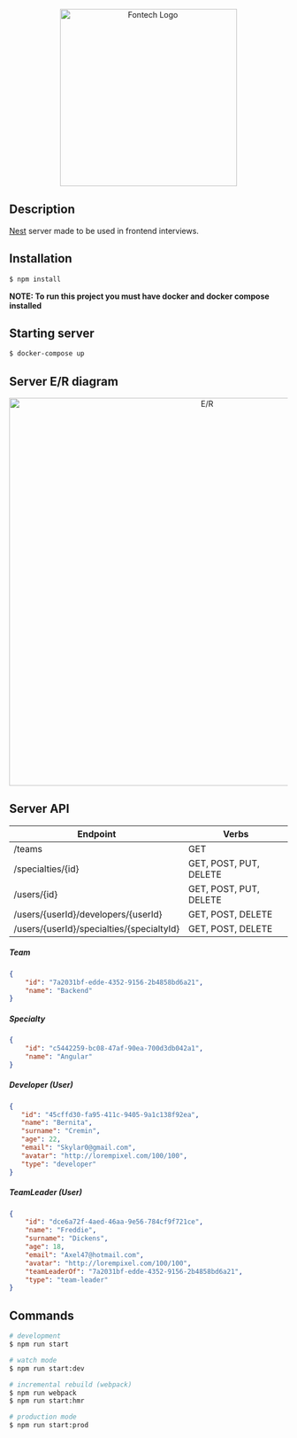 <p align="center">
  <a href="https://fontech.com/" target="blank"><img src="https://fontech.com/wp-content/uploads/sites/3/2018/06/fontech_logo.png" width="320" alt="Fontech Logo" /></a>
</p>

## Description

[Nest](https://github.com/nestjs/nest) server made to be used in frontend interviews.

## Installation

```bash
$ npm install
```

**NOTE: To run this project you must have docker and docker compose installed**

## Starting server

```bash
$ docker-compose up 
```

## Server E/R diagram

<p align="center">
  <img src="https://www.lucidchart.com/publicSegments/view/7c88c817-9831-4e48-8418-126d86433a3a/image.jpeg" width="700" alt="E/R" />
</p>

## Server API

| Endpoint                                  | Verbs                  |
|-------------------------------------------|------------------------|
| /teams                                    | GET                    |
| /specialties/{id}                         | GET, POST, PUT, DELETE |
| /users/{id}                               | GET, POST, PUT, DELETE |
| /users/{userId}/developers/{userId}       | GET, POST, DELETE      |
| /users/{userId}/specialties/{specialtyId} | GET, POST, DELETE      |

##### Team

```json
{
    "id": "7a2031bf-edde-4352-9156-2b4858bd6a21",
    "name": "Backend"
}

```
##### Specialty

```json
{
    "id": "c5442259-bc08-47af-90ea-700d3db042a1",
    "name": "Angular"
}

```
##### Developer (User)

```json
{
   "id": "45cffd30-fa95-411c-9405-9a1c138f92ea",
   "name": "Bernita",
   "surname": "Cremin",
   "age": 22,
   "email": "Skylar0@gmail.com",
   "avatar": "http://lorempixel.com/100/100",
   "type": "developer"
}

```
##### TeamLeader (User)

```json
{
    "id": "dce6a72f-4aed-46aa-9e56-784cf9f721ce",
    "name": "Freddie",
    "surname": "Dickens",
    "age": 18,
    "email": "Axel47@hotmail.com",
    "avatar": "http://lorempixel.com/100/100",
    "teamLeaderOf": "7a2031bf-edde-4352-9156-2b4858bd6a21",
    "type": "team-leader"
}

```

## Commands

```bash
# development
$ npm run start

# watch mode
$ npm run start:dev

# incremental rebuild (webpack)
$ npm run webpack
$ npm run start:hmr

# production mode
$ npm run start:prod
```
